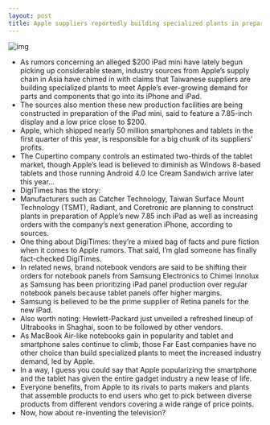 ```yaml
---
layout: post
title: Apple suppliers reportedly building specialized plants in preparation of iPad mini
---
```

![img](http://media.idownloadblog.com/wp-content/uploads/2012/04/ipad-mini-update.jpg)
* As rumors concerning an alleged $200 iPad mini have lately begun picking up considerable steam, industry sources from Apple’s supply chain in Asia have chimed in with claims that Taiwanese suppliers are building specialized plants to meet Apple’s ever-growing demand for parts and components that go into its iPhone and iPad.
* The sources also mention these new production facilities are being constructed in preparation of the iPad mini, said to feature a 7.85-inch display and a low price close to $200.
* Apple, which shipped nearly 50 million smartphones and tablets in the first quarter of this year, is responsible for a big chunk of its suppliers’ profits.
* The Cupertino company controls an estimated two-thirds of the tablet market, though Apple’s lead is believed to diminish as Windows 8-based tablets and those running Android 4.0 Ice Cream Sandwich arrive later this year…
* DigiTimes has the story:
* Manufacturers such as Catcher Technology, Taiwan Surface Mount Technology (TSMT), Radiant, and Coretronic are planning to construct plants in preparation of Apple’s new 7.85 inch iPad as well as increasing orders with the company’s next generation iPhone, according to sources.
* One thing about DigiTimes: they’re a mixed bag of facts and pure fiction when it comes to Apple rumors. That said, I’m glad someone has finally fact-checked DigiTimes.
* In related news, brand notebook vendors are said to be shifting their orders for notebook panels from Samsung Electronics to Chimei Innolux as Samsung has been prioritizing iPad panel production over regular notebook panels because tablet panels offer higher margins.
* Samsung is believed to be the prime supplier of Retina panels for the new iPad.
* Also worth noting: Hewlett-Packard just unveiled a refreshed lineup of Ultrabooks in Shaghai, soon to be followed by other vendors.
* As MacBook Air-like notebooks gain in popularity and tablet and smartphone sales continue to climb, those Far East companies have no other choice than build specialized plants to meet the increased industry demand, led by Apple.
* In a way, I guess you could say that Apple popularizing the smartphone and the tablet has given the entire gadget industry a new lease of life.
* Everyone benefits, from Apple to its rivals to parts makers and plants that assemble products to end users who get to pick between diverse products from different vendors covering a wide range of price points.
* Now, how about re-inventing the television?

